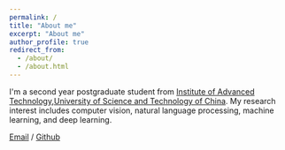 ```yaml
---
permalink: /
title: "About me"
excerpt: "About me"
author_profile: true
redirect_from: 
  - /about/
  - /about.html
---
```


I'm a second year postgraduate student from [Institute of Advanced Technology](https://iat.ustc.edu.cn/iat/index.html),[University of Science and Technology of China](https://www.ustc.edu.cn/). My research interest includes computer vision, natural language processing, machine learning, and deep learning.

[Email](mailto:zengjianming@mail.ustc.edu.cn) / [Github](https://github.com/JMZeng97)
